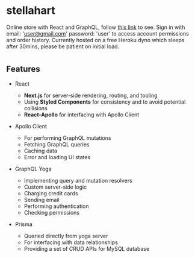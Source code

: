 # stellahart
Online store with React and GraphQL, follow <a href="https://stellahart-next-prod.herokuapp.com/item?id=cjr8oc4t1003l0839ttv35raw">this link</a> to see. Sign in with email: 'user@gmail.com' password: 'user' to access account permissions and order history. Currently hosted on a free Heroku dyno which sleeps after 30mins, please be patient on initial load.

# <h2>Features</h2>

<ul>
  <li>
      <p>React</p>
    <ul>
      <li><strong>Next.js</strong> for server-side rendering, routing, and tooling</li>
      <li>Using <strong>Styled Components</strong> for consistency and to avoid potential collisions</li>
      <li><strong>React-Apollo</strong> for interfacing with Apollo Client
    </ul>
  </li>

  <li>
    <p>Apollo Client</p>
    <ul>
      <li>For performing GraphQL mutations</li>
      <li>Fetching GraphQL queries</li>
      <li>Caching data</li>
      <li>Error and loading UI states</li>
    </ul>
 </li>
 
  <li>
    <p>GraphQL Yoga</p>
    <ul>
      <li>Implementing query and mutation resolvers</li>
      <li>Custom server-side logic</li>
      <li>Charging credit cards</li>
      <li>Sending email</li>
      <li>Performing authentication</li>
      <li>Checking permissions</li>
    </ul>
  </li>

  <li>
      <p>Prisma</p>
    <ul>
      <li>Queried directly from yoga server</li>
      <li>For interfacing with data relationships</li>
      <li>Providing a set of CRUD APIs for MySQL database</li>
    </ul>
  </li>



